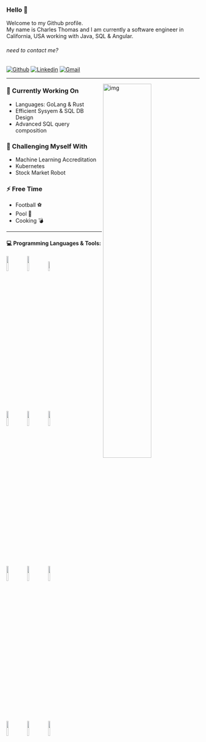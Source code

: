 ### Hello 👋
Welcome to my Github profile.
<br/> My name is Charles Thomas and I am currently a software engineer in California, USA working with Java, SQL & Angular.

###### need to contact me?
[![Github](https://img.shields.io/badge/-Github-000?style=flat&logo=Github&logoColor=white)](https://github.com/CharlesT100)
[![Linkedin](https://img.shields.io/badge/-LinkedIn-blue?style=flat&logo=Linkedin&logoColor=white)](https://www.linkedin.com/in/charlest100/)
[![Gmail](https://img.shields.io/badge/-Gmail-c14438?style=flat&logo=Gmail&logoColor=white)](mailto:charlesthomas100@gmail.com)

___

<img align="right" alt="img" src="https://raw.githubusercontent.com/JoeyBling/JoeyBling/master/pic/pusheencode.gif" width="50%" height="auto" />

### 🌱 Currently Working On
- Languages: GoLang & Rust
- Efficient Sysyem & SQL DB Design 
- Advanced SQL query composition


### :muscle: Challenging Myself With
- Machine Learning Accreditation
- Kubernetes
- Stock Market Robot


### ⚡ Free Time
- Football :soccer: 
- Pool 🎱 
- Cooking :bomb:

___

#### :computer: Programming Languages & Tools: 
<!-- todo: replace the below 
<p>
	<img width="50%" align="right" src="https://github-readme-stats.vercel.app/api?username=FernandoRoldan93&show_icons=true&hide_border=true" />
-->


<code><img width="10%" src="https://www.vectorlogo.zone/logos/javascript/javascript-vertical.svg"></code>
<code><img width="10%" src="https://www.vectorlogo.zone/logos/java/java-ar21.svg"></code>
<code><img width="8%" src="https://www.vectorlogo.zone/logos/angular/angular-ar21.svg"></code>
<br />

<code><img width="10%" src="https://www.vectorlogo.zone/logos/kubernetes/kubernetes-ar21.svg"></code>
<code><img width="10%" src="https://www.vectorlogo.zone/logos/mysql/mysql-ar21.svg"></code>
<code><img width="10%" src="https://www.vectorlogo.zone/logos/mongodb/mongodb-ar21.svg"></code>
<br />

<code><img width="10%" src="https://www.vectorlogo.zone/logos/nodejs/nodejs-ar21.svg"></code>
<code><img width="10%" src="https://www.vectorlogo.zone/logos/nestjs/nestjs-ar21.svg"></code>
<code><img width="10%" src="https://www.vectorlogo.zone/logos/terraformio/terraformio-ar21.svg"></code>
<br />

<code><img width="10%" src="https://www.vectorlogo.zone/logos/rust-lang/rust-lang-ar21.svg"></code>
<code><img width="10%" src="https://www.vectorlogo.zone/logos/postgresql/postgresql-horizontal.svg"></code>
<code><img width="10%" src="https://www.vectorlogo.zone/logos/git-scm/git-scm-ar21.svg"></code>
</p>

<!-- 
<sub>Credit to: [Fernando Roland](https://github.com/FernandoRoldan93/) for template design.
-->

<!--
**CharlesT100/CharlesT100** is a ✨ _special_ ✨ repository because its `README.md` (this file) appears on your GitHub profile.

Here are some ideas to get you started:

- 🔭 I’m currently working on ...
- 🌱 I’m currently learning ...
- 👯 I’m looking to collaborate on ...
- 🤔 I’m looking for help with ...
- 💬 Ask me about ...
- 📫 How to reach me: ...
- 😄 Pronouns: ...
- ⚡ Fun fact: ...
-->
